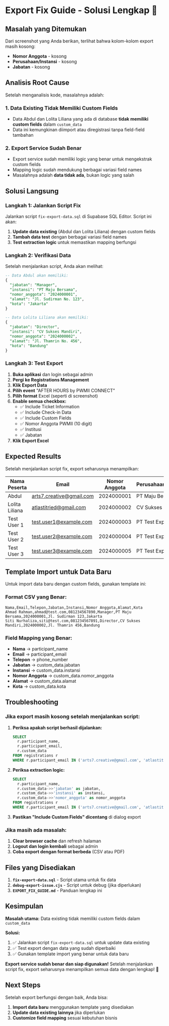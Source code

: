# Export Fix Guide - Solusi Lengkap 🔧

## Masalah yang Ditemukan

Dari screenshot yang Anda berikan, terlihat bahwa kolom-kolom export masih kosong:
- **Nomor Anggota** - kosong
- **Perusahaan/Instansi** - kosong  
- **Jabatan** - kosong

## Analisis Root Cause

Setelah menganalisis kode, masalahnya adalah:

### 1. **Data Existing Tidak Memiliki Custom Fields**
- Data Abdul dan Lolita Liliana yang ada di database **tidak memiliki custom fields** dalam `custom_data`
- Data ini kemungkinan diimport atau diregistrasi tanpa field-field tambahan

### 2. **Export Service Sudah Benar**
- Export service sudah memiliki logic yang benar untuk mengekstrak custom fields
- Mapping logic sudah mendukung berbagai variasi field names
- Masalahnya adalah **data tidak ada**, bukan logic yang salah

## Solusi Langsung

### **Langkah 1: Jalankan Script Fix**

Jalankan script `fix-export-data.sql` di Supabase SQL Editor. Script ini akan:

1. **Update data existing** (Abdul dan Lolita Liliana) dengan custom fields
2. **Tambah data test** dengan berbagai variasi field names
3. **Test extraction logic** untuk memastikan mapping berfungsi

### **Langkah 2: Verifikasi Data**

Setelah menjalankan script, Anda akan melihat:

```sql
-- Data Abdul akan memiliki:
{
  "jabatan": "Manager",
  "instansi": "PT Maju Bersama", 
  "nomor_anggota": "2024000001",
  "alamat": "Jl. Sudirman No. 123",
  "kota": "Jakarta"
}

-- Data Lolita Liliana akan memiliki:
{
  "jabatan": "Director",
  "instansi": "CV Sukses Mandiri",
  "nomor_anggota": "2024000002", 
  "alamat": "Jl. Thamrin No. 456",
  "kota": "Bandung"
}
```

### **Langkah 3: Test Export**

1. **Buka aplikasi** dan login sebagai admin
2. **Pergi ke Registrations Management**
3. **Klik Export Data**
4. **Pilih event** "AFTER HOURS by PWMII CONNECT"
5. **Pilih format** Excel (seperti di screenshot)
6. **Enable semua checkbox:**
   - ✅ Include Ticket Information
   - ✅ Include Check-in Data  
   - ✅ Include Custom Fields
   - ✅ Nomor Anggota PWMII (10 digit)
   - ✅ Institusi
   - ✅ Jabatan
7. **Klik Export Excel**

## Expected Results

Setelah menjalankan script fix, export seharusnya menampilkan:

| Nama Peserta | Email | Nomor Anggota | Perusahaan/Instansi | Jabatan |
|--------------|-------|---------------|---------------------|---------|
| Abdul | arts7.creative@gmail.com | 2024000001 | PT Maju Bersama | Manager |
| Lolita Liliana | atlastitried@gmail.com | 2024000002 | CV Sukses Mandiri | Director |
| Test User 1 | test.user1@example.com | 2024000003 | PT Test Export 1 | Manager |
| Test User 2 | test.user2@example.com | 2024000004 | PT Test Export 2 | Director |
| Test User 3 | test.user3@example.com | 2024000005 | PT Test Export 3 | CEO |

## Template Import untuk Data Baru

Untuk import data baru dengan custom fields, gunakan template ini:

### **Format CSV yang Benar:**
```csv
Nama,Email,Telepon,Jabatan,Instansi,Nomor Anggota,Alamat,Kota
Ahmad Rahman,ahmad@test.com,081234567890,Manager,PT Maju Bersama,2024000001,Jl. Sudirman 123,Jakarta
Siti Nurhaliza,siti@test.com,081234567891,Director,CV Sukses Mandiri,2024000002,Jl. Thamrin 456,Bandung
```

### **Field Mapping yang Benar:**
- **Nama** → participant_name
- **Email** → participant_email  
- **Telepon** → phone_number
- **Jabatan** → custom_data.jabatan
- **Instansi** → custom_data.instansi
- **Nomor Anggota** → custom_data.nomor_anggota
- **Alamat** → custom_data.alamat
- **Kota** → custom_data.kota

## Troubleshooting

### **Jika export masih kosong setelah menjalankan script:**

1. **Periksa apakah script berhasil dijalankan:**
   ```sql
   SELECT 
     r.participant_name,
     r.participant_email,
     r.custom_data
   FROM registrations r
   WHERE r.participant_email IN ('arts7.creative@gmail.com', 'atlastitried@gmail.com');
   ```

2. **Periksa extraction logic:**
   ```sql
   SELECT 
     r.participant_name,
     r.custom_data->>'jabatan' as jabatan,
     r.custom_data->>'instansi' as instansi,
     r.custom_data->>'nomor_anggota' as nomor_anggota
   FROM registrations r
   WHERE r.participant_email IN ('arts7.creative@gmail.com', 'atlastitried@gmail.com');
   ```

3. **Pastikan "Include Custom Fields" dicentang** di dialog export

### **Jika masih ada masalah:**

1. **Clear browser cache** dan refresh halaman
2. **Logout dan login kembali** sebagai admin
3. **Coba export dengan format berbeda** (CSV atau PDF)

## Files yang Disediakan

1. **`fix-export-data.sql`** - Script utama untuk fix data
2. **`debug-export-issue.cjs`** - Script untuk debug (jika diperlukan)
3. **`EXPORT_FIX_GUIDE.md`** - Panduan lengkap ini

## Kesimpulan

**Masalah utama:** Data existing tidak memiliki custom fields dalam `custom_data`

**Solusi:** 
1. ✅ Jalankan script `fix-export-data.sql` untuk update data existing
2. ✅ Test export dengan data yang sudah diperbaiki
3. ✅ Gunakan template import yang benar untuk data baru

**Export service sudah benar dan siap digunakan!** Setelah menjalankan script fix, export seharusnya menampilkan semua data dengan lengkap! 🎉

## Next Steps

Setelah export berfungsi dengan baik, Anda bisa:
1. **Import data baru** menggunakan template yang disediakan
2. **Update data existing lainnya** jika diperlukan
3. **Customize field mapping** sesuai kebutuhan bisnis
